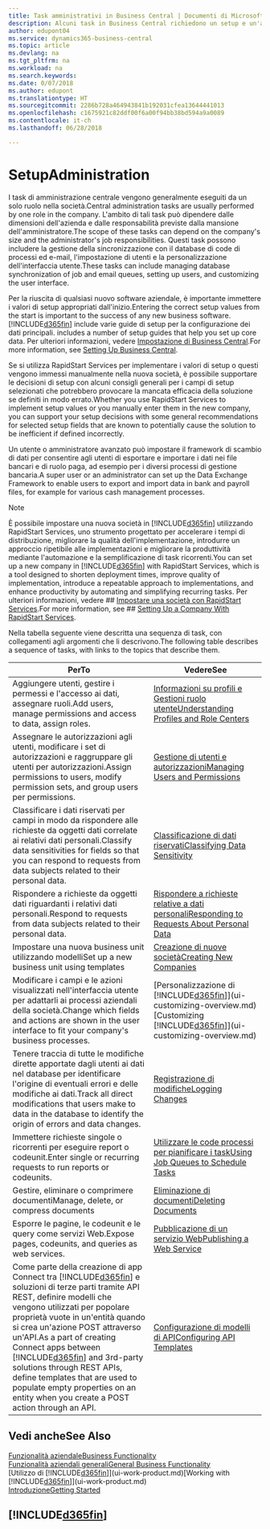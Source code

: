 ```yaml
---
title: Task amministrativi in Business Central | Documenti di Microsoft
description: Alcuni task in Business Central richiedono un setup e un'amministrazione centrale. In questa sezione, viene fornita una descrizione di tali task e informazioni su come utilizzarli.
author: edupont04
ms.service: dynamics365-business-central
ms.topic: article
ms.devlang: na
ms.tgt_pltfrm: na
ms.workload: na
ms.search.keywords: 
ms.date: 0/07/2018
ms.author: edupont
ms.translationtype: HT
ms.sourcegitcommit: 2286b728a464943841b192031cfea13644441013
ms.openlocfilehash: c1675921c82ddf00f6a00f94bb38bd594a9a0089
ms.contentlocale: it-ch
ms.lasthandoff: 06/28/2018

---
```

# <a name="administration"></a><span data-ttu-id="fe827-104">Setup</span><span class="sxs-lookup"><span data-stu-id="fe827-104">Administration</span></span>
<span data-ttu-id="fe827-105">I task di amministrazione centrale vengono generalmente eseguiti da un solo ruolo nella società.</span><span class="sxs-lookup"><span data-stu-id="fe827-105">Central administration tasks are usually performed by one role in the company.</span></span> <span data-ttu-id="fe827-106">L'ambito di tali task può dipendere dalle dimensioni dell'azienda e dalle responsabilità previste dalla mansione dell'amministratore.</span><span class="sxs-lookup"><span data-stu-id="fe827-106">The scope of these tasks can depend on the company's size and the administrator's job responsibilities.</span></span> <span data-ttu-id="fe827-107">Questi task possono includere la gestione della sincronizzazione con il database di code di processi ed e-mail, l'impostazione di utenti e la personalizzazione dell'interfaccia utente.</span><span class="sxs-lookup"><span data-stu-id="fe827-107">These tasks can include managing database synchronization of job and email queues, setting up users, and customizing the user interface.</span></span>  

<span data-ttu-id="fe827-108">Per la riuscita di qualsiasi nuovo software aziendale, è importante immettere i valori di setup appropriati dall'inizio.</span><span class="sxs-lookup"><span data-stu-id="fe827-108">Entering the correct setup values from the start is important to the success of any new business software.</span></span> [!INCLUDE[d365fin](includes/d365fin_md.md)]<span data-ttu-id="fe827-109"> include varie guide di setup per la configurazione dei dati principali.</span><span class="sxs-lookup"><span data-stu-id="fe827-109"> includes a number of setup guides that help you set up core data.</span></span> <span data-ttu-id="fe827-110">Per ulteriori informazioni, vedere [Impostazione di Business Central](setup.md).</span><span class="sxs-lookup"><span data-stu-id="fe827-110">For more information, see [Setting Up Business Central](setup.md).</span></span>

<span data-ttu-id="fe827-111">Se si utilizza RapidStart Services per implementare i valori di setup o questi vengono immessi manualmente nella nuova società, è possibile supportare le decisioni di setup con alcuni consigli generali per i campi di setup selezionati che potrebbero provocare la mancata efficacia della soluzione se definiti in modo errato.</span><span class="sxs-lookup"><span data-stu-id="fe827-111">Whether you use RapidStart Services to implement setup values or you manually enter them in the new company, you can support your setup decisions with some general recommendations for selected setup fields that are known to potentially cause the solution to be inefficient if defined incorrectly.</span></span>  

<span data-ttu-id="fe827-112">Un utente o amministratore avanzato può impostare il framework di scambio di dati per consentire agli utenti di esportare e importare i dati nei file bancari e di ruolo paga, ad esempio per i diversi processi di gestione bancaria.</span><span class="sxs-lookup"><span data-stu-id="fe827-112">A super user or an administrator can set up the Data Exchange Framework to enable users to export and import data in bank and payroll files, for example for various cash management processes.</span></span>

> [!NOTE]
> <span data-ttu-id="fe827-113">È possibile impostare una nuova società in [!INCLUDE[d365fin](includes/d365fin_md.md)] utilizzando RapidStart Services, uno strumento progettato per accelerare i tempi di distribuzione, migliorare la qualità dell'implementazione, introdurre un approccio ripetibile alle implementazioni e migliorare la produttività mediante l'automazione e la semplificazione di task ricorrenti.</span><span class="sxs-lookup"><span data-stu-id="fe827-113">You can set up a new company in [!INCLUDE[d365fin](includes/d365fin_md.md)] with RapidStart Services, which is a tool designed to shorten deployment times, improve quality of implementation, introduce a repeatable approach to implementations, and enhance productivity by automating and simplifying recurring tasks.</span></span> <span data-ttu-id="fe827-114">Per ulteriori informazioni, vedere ## [Impostare una società con RapidStart Services](admin-set-up-a-company-with-rapidstart.md).</span><span class="sxs-lookup"><span data-stu-id="fe827-114">For more information, see ## [Setting Up a Company With RapidStart Services](admin-set-up-a-company-with-rapidstart.md).</span></span>

<span data-ttu-id="fe827-115">Nella tabella seguente viene descritta una sequenza di task, con collegamenti agli argomenti che li descrivono.</span><span class="sxs-lookup"><span data-stu-id="fe827-115">The following table describes a sequence of tasks, with links to the topics that describe them.</span></span>   

|<span data-ttu-id="fe827-116">**Per**</span><span class="sxs-lookup"><span data-stu-id="fe827-116">**To**</span></span>|<span data-ttu-id="fe827-117">**Vedere**</span><span class="sxs-lookup"><span data-stu-id="fe827-117">**See**</span></span>|  
|------------|-------------|  
|<span data-ttu-id="fe827-118">Aggiungere utenti, gestire i permessi e l'accesso ai dati, assegnare ruoli.</span><span class="sxs-lookup"><span data-stu-id="fe827-118">Add users, manage permissions and access to data, assign roles.</span></span>|[<span data-ttu-id="fe827-119">Informazioni su profili e Gestioni ruolo utente</span><span class="sxs-lookup"><span data-stu-id="fe827-119">Understanding Profiles and Role Centers</span></span>](admin-users-profiles-roles.md)|  
|<span data-ttu-id="fe827-120">Assegnare le autorizzazioni agli utenti, modificare i set di autorizzazioni e raggruppare gli utenti per autorizzazioni.</span><span class="sxs-lookup"><span data-stu-id="fe827-120">Assign permissions to users, modify permission sets, and group users per permissions.</span></span>|[<span data-ttu-id="fe827-121">Gestione di utenti e autorizzazioni</span><span class="sxs-lookup"><span data-stu-id="fe827-121">Managing Users and Permissions</span></span>](ui-how-users-permissions.md)|
|<span data-ttu-id="fe827-122">Classificare i dati riservati per campi in modo da rispondere alle richieste da oggetti dati correlate ai relativi dati personali.</span><span class="sxs-lookup"><span data-stu-id="fe827-122">Classify data sensitivities for fields so that you can respond to requests from data subjects related to their personal data.</span></span>|[<span data-ttu-id="fe827-123">Classificazione di dati riservati</span><span class="sxs-lookup"><span data-stu-id="fe827-123">Classifying Data Sensitivity</span></span>](admin-classifying-data-sensitivity.md)|
|<span data-ttu-id="fe827-124">Rispondere a richieste da oggetti dati riguardanti i relativi dati personali.</span><span class="sxs-lookup"><span data-stu-id="fe827-124">Respond to requests from data subjects related to their personal data.</span></span>|[<span data-ttu-id="fe827-125">Rispondere a richieste relative a dati personali</span><span class="sxs-lookup"><span data-stu-id="fe827-125">Responding to Requests About Personal Data</span></span>](admin-responding-to-requests-about-personal-data.md)|
|<span data-ttu-id="fe827-126">Impostare una nuova business unit utilizzando modelli</span><span class="sxs-lookup"><span data-stu-id="fe827-126">Set up a new business unit using templates</span></span>|[<span data-ttu-id="fe827-127">Creazione di nuove società</span><span class="sxs-lookup"><span data-stu-id="fe827-127">Creating New Companies</span></span>](about-new-company.md)|
|<span data-ttu-id="fe827-128">Modificare i campi e le azioni visualizzati nell'interfaccia utente per adattarli ai processi aziendali della società.</span><span class="sxs-lookup"><span data-stu-id="fe827-128">Change which fields and actions are shown in the user interface to fit your company's business processes.</span></span> |<span data-ttu-id="fe827-129">[Personalizzazione di [!INCLUDE[d365fin](includes/d365fin_md.md)]](ui-customizing-overview.md)</span><span class="sxs-lookup"><span data-stu-id="fe827-129">[Customizing [!INCLUDE[d365fin](includes/d365fin_md.md)]](ui-customizing-overview.md)</span></span> |
|<span data-ttu-id="fe827-130">Tenere traccia di tutte le modifiche dirette apportate dagli utenti ai dati nel database per identificare l'origine di eventuali errori e delle modifiche ai dati.</span><span class="sxs-lookup"><span data-stu-id="fe827-130">Track all direct modifications that users make to data in the database to identify the origin of errors and data changes.</span></span>|[<span data-ttu-id="fe827-131">Registrazione di modifiche</span><span class="sxs-lookup"><span data-stu-id="fe827-131">Logging Changes</span></span>](across-log-changes.md)|  
|<span data-ttu-id="fe827-132">Immettere richieste singole o ricorrenti per eseguire report o codeunit.</span><span class="sxs-lookup"><span data-stu-id="fe827-132">Enter single or recurring requests to run reports or codeunits.</span></span>|[<span data-ttu-id="fe827-133">Utilizzare le code processi per pianificare i task</span><span class="sxs-lookup"><span data-stu-id="fe827-133">Using Job Queues to Schedule Tasks</span></span>](admin-job-queues-schedule-tasks.md)|  
|<span data-ttu-id="fe827-134">Gestire, eliminare o comprimere documenti</span><span class="sxs-lookup"><span data-stu-id="fe827-134">Manage, delete, or compress documents</span></span>|[<span data-ttu-id="fe827-135">Eliminazione di documenti</span><span class="sxs-lookup"><span data-stu-id="fe827-135">Deleting Documents</span></span>](admin-manage-documents.md)|  
|<span data-ttu-id="fe827-136">Esporre le pagine, le codeunit e le query come servizi Web.</span><span class="sxs-lookup"><span data-stu-id="fe827-136">Expose pages, codeunits, and queries as web services.</span></span>|[<span data-ttu-id="fe827-137">Pubblicazione di un servizio Web</span><span class="sxs-lookup"><span data-stu-id="fe827-137">Publishing a Web Service</span></span>](across-how-publish-web-service.md)|
|<span data-ttu-id="fe827-138">Come parte della creazione di app Connect tra [!INCLUDE[d365fin](includes/d365fin_md.md)] e soluzioni di terze parti tramite API REST, definire modelli che vengono utilizzati per popolare proprietà vuote in un'entità quando si crea un'azione POST attraverso un'API.</span><span class="sxs-lookup"><span data-stu-id="fe827-138">As a part of creating Connect apps between [!INCLUDE[d365fin](includes/d365fin_md.md)] and 3rd-party solutions through REST APIs, define templates that are used to populate empty properties on an entity when you create a POST action through an API.</span></span>|[<span data-ttu-id="fe827-139">Configurazione di modelli di API</span><span class="sxs-lookup"><span data-stu-id="fe827-139">Configuring API Templates</span></span>](admin-configuring-api-template.md)|

## <a name="see-also"></a><span data-ttu-id="fe827-140">Vedi anche</span><span class="sxs-lookup"><span data-stu-id="fe827-140">See Also</span></span>
[<span data-ttu-id="fe827-141">Funzionalità aziendale</span><span class="sxs-lookup"><span data-stu-id="fe827-141">Business Functionality</span></span>](across-business-functionality.md)  
[<span data-ttu-id="fe827-142">Funzionalità aziendali generali</span><span class="sxs-lookup"><span data-stu-id="fe827-142">General Business Functionality</span></span>](ui-across-business-areas.md)  
<span data-ttu-id="fe827-143">[Utilizzo di [!INCLUDE[d365fin](includes/d365fin_md.md)]](ui-work-product.md)</span><span class="sxs-lookup"><span data-stu-id="fe827-143">[Working with [!INCLUDE[d365fin](includes/d365fin_md.md)]](ui-work-product.md)</span></span>  
[<span data-ttu-id="fe827-144">Introduzione</span><span class="sxs-lookup"><span data-stu-id="fe827-144">Getting Started</span></span>](product-get-started.md)    

## [!INCLUDE[d365fin](includes/free_trial_md.md)]  
 

